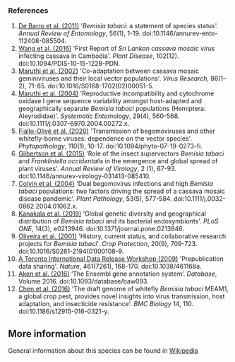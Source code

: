 ### References
1. [De Barro et al. (2011)](https://dx.doi.org/10.1146/annurev-ento-112408-085504) '*Bemisia tabaci*: a statement of species status'. *Annual Review of Entomology*, 56(1), 1-19. doi:10.1146/annurev-ento-112408-085504.
2.  [Wang et al. (2016)](https://doi.org/10.1094/PDIS-10-15-1228-PDN) 'First Report of *Sri Lankan cassava mosaic virus* infecting cassava in Cambodia'. *Plant Disease*, 102(12). doi:10.1094/PDIS-10-15-1228-PDN.
3.  [Maruthi et al. (2002)](https://dx.doi.org/http://dx.doi.org/10.1016/S0168-1702(02)00051-5) 'Co-adaptation between cassava mosaic geminiviruses and their local vector populations'. *Virus Research*, 86(1–2), 71-85. doi:10.1016/S0168-1702(02)00051-5.
4.  [Maruthi et al. (2004)](https://dx.doi.org/10.1111/j.0307-6970.2004.00272.x) 'Reproductive incompatibility and cytochrome oxidase I gene sequence variability amongst host-adapted and geographically separate *Bemisia tabaci* populations (Hemiptera: Aleyrodidae)'. *Systematic Entomology*, 29(4), 560-568. doi:10.1111/j.0307-6970.2004.00272.x.
5. [Fiallo-Olivé et al. (2020)](https://dx.doi.org/10.1094/phyto-07-19-0273-fi) 'Transmission of begomoviruses and other whitefly-borne viruses: dependence on the vector species'. *Phytopathology*, 110(1), 10-17. doi:10.1094/phyto-07-19-0273-fi.
6. [Gilbertson et al. (2015)](https://doi.org/10.1146/annurev-virology-031413-085410) 'Role of the insect supervectors *Bemisia tabaci* and *Frankliniella occidentalis* in the emergence and global spread of plant viruses'. *Annual Review of Virology*, 2 (1), 67-93. doi:10.1146/annurev-virology-031413-085410.
7.  [Colvin et al. (2004)](https://dx.doi.org/https://doi.org/10.1111/j.0032-0862.2004.01062.x) 'Dual begomovirus infections and high *Bemisia tabaci* populations: two factors driving the spread of a cassava mosaic disease pandemic'. *Plant Pathology*, 53(5), 577-584. doi:10.1111/j.0032-0862.2004.01062.x.
8. [Kanakala et al. (2019)](https://dx.doi.org/10.1371/journal.pone.0213946) 'Global genetic diversity and geographical distribution of *Bemisia tabaci* and its bacterial endosymbionts'. *PLoS ONE*, 14(3), e0213946. doi:10.1371/journal.pone.0213946.
9. [Oliveira et al. (2001)](https://doi.org/10.1016/S0261-2194(01)00108-9) 'History, current status, and collaborative research projects for *Bemisia tabaci*'. *Crop Protection*, 20(9), 709-723. doi:10.1016/S0261-2194(01)00108-9.
10. [A Toronto International Data Release Workshop (2009)](https://dx.doi.org/10.1038/461168a) 'Prepublication data sharing'. *Nature*, 461(7261), 168-170. doi:10.1038/461168a.
11. [Aken et al. (2016)](https://academic.oup.com/database/article/doi/10.1093/database/baw093/2630475) ‘The Ensembl gene annotation system’. *Database*, Volume 2016. doi:10.1093/database/baw093.
12. [Chen et al. (2016)](https://doi.org/10.1186/s12915-016-0321-y) 'The draft genome of whitefly *Bemisia tabaci* MEAM1, a global crop pest, provides novel insights into virus transmission, host adaptation, and insecticide resistance'. *BMC Biology* 14, 110. doi:10.1186/s12915-016-0321-y.


**More information**
------------------------
General information about this species can be found in [Wikipedia](https://en.wikipedia.org/wiki/Whitefly)

